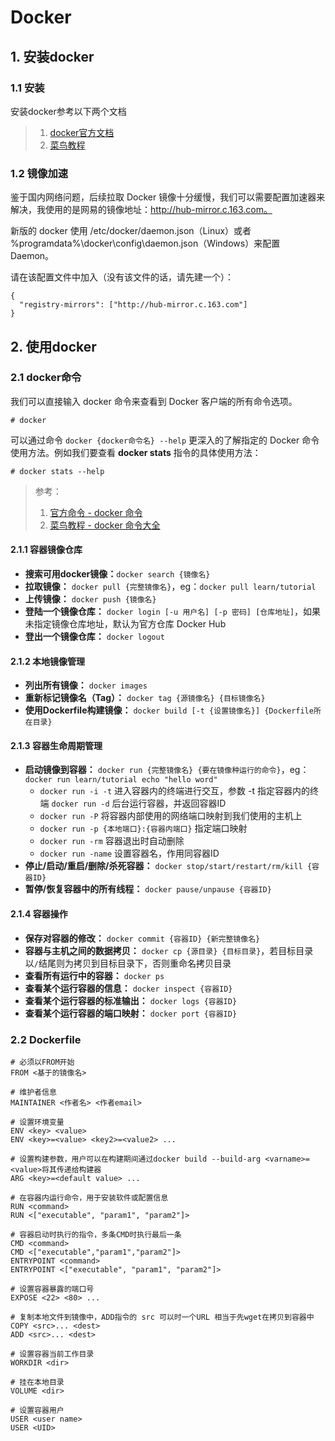 # Docker #

## 1. 安装docker ##

### 1.1 安装 ###

安装docker参考以下两个文档

> 1. [docker官方文档](https://docs.docker.com/)
> 2. [菜鸟教程](http://www.runoob.com/docker/docker-tutorial.html)

### 1.2 镜像加速 ###

鉴于国内网络问题，后续拉取 Docker 镜像十分缓慢，我们可以需要配置加速器来解决，我使用的是网易的镜像地址：http://hub-mirror.c.163.com。

新版的 docker 使用 /etc/docker/daemon.json（Linux）或者 %programdata%\docker\config\daemon.json（Windows）来配置 Daemon。

请在该配置文件中加入（没有该文件的话，请先建一个）：

```
{
  "registry-mirrors": ["http://hub-mirror.c.163.com"]
}
```

## 2. 使用docker ##

### 2.1 docker命令 ###

我们可以直接输入 docker 命令来查看到 Docker 客户端的所有命令选项。

```
# docker
```

可以通过命令 `docker {docker命令名} --help` 更深入的了解指定的 Docker 命令使用方法。例如我们要查看 **docker stats** 指令的具体使用方法：

```
# docker stats --help
```

> 参考：
>
> 1. [官方命令 - docker 命令](https://docs.docker.com/engine/reference/commandline/docker/)
> 2. [菜鸟教程 - docker 命令大全](http://www.runoob.com/docker/docker-command-manual.html)

#### 2.1.1 容器镜像仓库 ####

* **搜索可用docker镜像：**`docker search {镜像名}`
* **拉取镜像：** `docker pull {完整镜像名}`，eg：`docker pull learn/tutorial `
* **上传镜像：** `docker push {镜像名}`
* **登陆一个镜像仓库：** `docker login [-u 用户名] [-p 密码] [仓库地址]`，如果未指定镜像仓库地址，默认为官方仓库 Docker Hub
* **登出一个镜像仓库：** `docker logout`

#### 2.1.2 本地镜像管理 ####

* **列出所有镜像：**  `docker images`
* **重新标记镜像名（Tag）：** `docker tag {源镜像名} {目标镜像名}`
* **使用Dockerfile构建镜像：** `docker build [-t {设置镜像名}] {Dockerfile所在目录}`

#### 2.1.3 容器生命周期管理 ####

* **启动镜像到容器：** `docker run {完整镜像名} {要在镜像种运行的命令}`，eg：`docker run learn/tutorial echo "hello word"`
    - `docker run -i -t`  进入容器内的终端进行交互，参数 -t 指定容器内的终端
    	 `docker run -d`  后台运行容器，并返回容器ID	
    - `docker run -P`  将容器内部使用的网络端口映射到我们使用的主机上
    - `docker run -p {本地端口}:{容器内端口}` 指定端口映射
    - `docker run -rm`  容器退出时自动删除
    - `docker run -name` 设置容器名，作用同容器ID
* **停止/启动/重启/删除/杀死容器：** `docker stop/start/restart/rm/kill {容器ID}`
* **暂停/恢复容器中的所有线程：** `docker pause/unpause {容器ID}`

#### 2.1.4 容器操作 ####

* **保存对容器的修改：** `docker commit {容器ID} {新完整镜像名}`
* **容器与主机之间的数据拷贝：** `docker cp {源目录} {目标目录}`，若目标目录以`/`结尾则为拷贝到目标目录下，否则重命名拷贝目录
* **查看所有运行中的容器：** `docker ps`
* **查看某个运行容器的信息：** `docker inspect {容器ID}`
* **查看某个运行容器的标准输出：** `docker logs {容器ID}`
* **查看某个运行容器的端口映射：** `docker port {容器ID}`


### 2.2 Dockerfile ###

```
# 必须以FROM开始
FROM <基于的镜像名>

# 维护者信息
MAINTAINER <作者名> <作者email>

# 设置环境变量
ENV <key> <value>
ENV <key>=<value> <key2>=<value2> ...

# 设置构建参数，用户可以在构建期间通过docker build --build-arg <varname>=<value>将其传递给构建器
ARG <key>=<default value> ...

# 在容器内运行命令，用于安装软件或配置信息
RUN <command>
RUN <["executable", "param1", "param2"]>

# 容器启动时执行的指令，多条CMD时执行最后一条
CMD <command>
CMD <["executable","param1","param2"]>
ENTRYPOINT <command>
ENTRYPOINT <["executable", "param1", "param2"]>

# 设置容器暴露的端口号
EXPOSE <22> <80> ...

# 复制本地文件到镜像中，ADD指令的 src 可以时一个URL 相当于先wget在拷贝到容器中
COPY <src>... <dest>
ADD <src>... <dest>

# 设置容器当前工作目录
WORKDIR <dir>

# 挂在本地目录
VOLUME <dir>

# 设置容器用户
USER <user name>
USER <UID>
```



